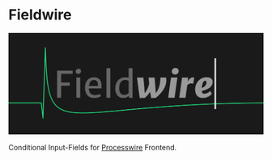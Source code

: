 # Fieldwire

![](https://github.com/addpixel/Fieldwire/raw/master/logo.svg)

Conditional Input-Fields for [Processwire](https://github.com/ryancramerdesign/ProcessWire) Frontend.
